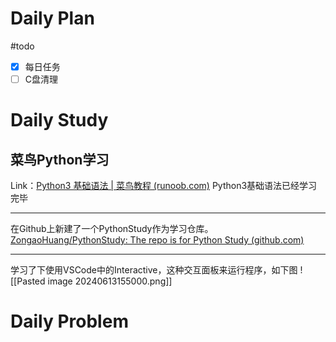 # Daily Plan
#todo
- [x] 每日任务
- [ ] C盘清理
# Daily Study
## 菜鸟Python学习
Link：[Python3 基础语法 | 菜鸟教程 (runoob.com)](https://www.runoob.com/python3/python3-basic-syntax.html)
Python3基础语法已经学习完毕

---

在Github上新建了一个PythonStudy作为学习仓库。
[ZongaoHuang/PythonStudy: The repo is for Python Study (github.com)](https://github.com/ZongaoHuang/PythonStudy)

---
学习了下使用VSCode中的Interactive，这种交互面板来运行程序，如下图
![[Pasted image 20240613155000.png]]


# Daily Problem